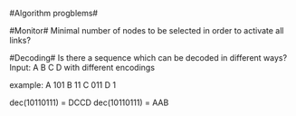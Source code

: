 #Algorithm progblems#

#Monitor#
Minimal number of nodes to be selected in order to activate all links?

#Decoding#
Is there a sequence which can be decoded in different ways?
Input:
A B C D with different encodings

example:
A 101
B 11
C 011
D 1

dec(10110111) = DCCD
dec(10110111) = AAB
